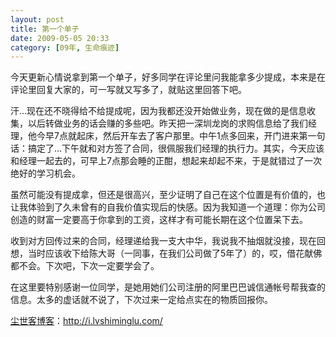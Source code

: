 ```yaml
---
layout: post
title: 第一个单子
date: 2009-05-05 20:33
category: [09年, 生命痕迹]
---
```

今天更新心情说拿到第一个单子，好多同学在评论里问我能拿多少提成，本来是在评论里回复大家的，可一写就又写多了，就贴这里回答下吧。

汗…现在还不晓得给不给提成呢，因为我都还没开始做业务，现在做的是信息收集，以后转做业务的话会赚的多些吧。昨天把一深圳龙岗的求购信息给了我们经理，他今早7点就起床，然后开车去了客户那里。中午1点多回来，开门进来第一句话：搞定了…下午就和对方签了合同，很佩服我们经理的执行力。其实，今天应该和经理一起去的，可早上7点那会睡的正酣，想起来却起不来，于是就错过了一次绝好的学习机会。

虽然可能没有提成拿，但还是很高兴，至少证明了自己在这个位置是有价值的，也让我体验到了久未曾有的自我价值实现后的快感。因为我知道一个道理：你为公司创造的财富一定要高于你拿到的工资，这样才有可能长期在这个位置呆下去。

收到对方回传过来的合同，经理递给我一支大中华，我说我不抽烟就没接，现在回想，当时应该收下给陈大哥（一同事，在我们公司做了5年了）的，哎，借花献佛都不会。下次吧，下次一定要学会了。

在这里要特别感谢一位同学，是她用她们公司注册的阿里巴巴诚信通帐号帮我查的信息。太多的虚话就不说了，下次过来一定给点实在的物质回报你。

<a href="http://i.lvshiminglu.com/">尘世客博客</a>：<a href="http://i.lvshiminglu.com/">http://i.lvshiminglu.com/</a>

